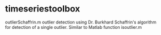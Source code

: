 # timeseriestoolbox

outlierSchaffrin.m outlier detection using Dr. Burkhard Schaffrin's algorithm for detection of a single outlier. Similar to Matlab function isoutlier.m

